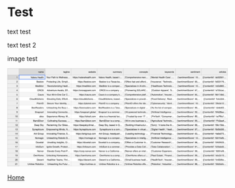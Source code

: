 <h1>Test</h1>
<p>text test</p>

text test 2

<div class="image-container">
<p>image test</p>
<img src = "visualizations/profiles.png" style="width: 55vw; min-width: 330px;">

<a href="https://wihi1131.github.io/Data-Mining-Project/">Home</a>

